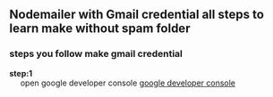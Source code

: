 ## Nodemailer with Gmail credential all steps to learn make without spam folder
### steps you follow make gmail credential
**step:1** <br/>
  &nbsp;&nbsp;&nbsp;&nbsp; open google developer console
  [google developer console](https://console.developers.google.com/projectcreate?previousPage=%2Fapis%2Fdashboard%3Fproject%3Dmailer-project-237318&folder=&organizationId=0)
